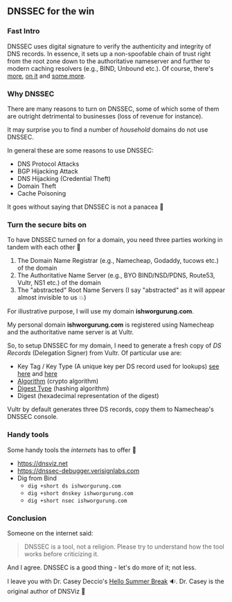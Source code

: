 ## DNSSEC for the win

### Fast Intro

DNSSEC uses digital signature to verify the authenticity and integrity of DNS records. In essence, it sets up
a non-spoofable chain of trust right from the root zone down to the authoritative nameserver and further to modern caching
resolvers (e.g., BIND, Unbound etc.). Of course, there's [more](https://youtu.be/_8M_vuFcdZU), 
[on it](https://www.cloudflare.com/learning/dns/dns-records/dnskey-ds-records/) and 
[some more](https://www.internetsociety.org/resources/deploy360/2011/dnssec-rfcs-3/).

### Why DNSSEC

There are many reasons to turn on DNSSEC, some of which some of them are outright detrimental to businesses 
(loss of revenue for instance).

It may surprise you to find a number of _household_ domains do not use DNSSEC.

In general these are some reasons to use DNSSEC:
- DNS Protocol Attacks
- BGP Hijacking Attack
- DNS Hijacking (Credential Theft)
- Domain Theft
- Cache Poisoning

It goes without saying that DNSSEC is not a panacea :pill:

### Turn the secure bits on

To have DNSSEC turned on for a domain, you need three parties working in tandem with each other :revolving_hearts:
1. The Domain Name Registrar (e.g., Namecheap, Godaddy, tucows etc.) of the domain
2. The Authoritative Name Server (e.g., BYO BIND/NSD/PDNS, Route53, Vultr, NS1 etc.) of the domain
3. The "abstracted" Root Name Servers (I say "abstracted" as it will appear almost invisible to us :boom:)

For illustrative purpose, I will use my domain **ishworgurung.com**.

My personal domain **ishworgurung.com** is registered using Namecheap and the authoritative name server is at Vultr.

So, to setup DNSSEC for my domain, I need to generate a fresh copy of *DS Records* (Delegation Signer) from Vultr. 
Of particular use are:
  - Key Tag / Key Type (A unique key per DS record used for lookups) [see here](https://tools.ietf.org/html/rfc3658#section-2.4.1) and [here](https://tools.ietf.org/html/rfc2535#section-4.1.6)
  - [Algorithm](https://en.wikipedia.org/wiki/Domain_Name_System_Security_Extensions#Algorithms) (crypto algorithm)
  - [Digest Type](https://en.wikipedia.org/wiki/Domain_Name_System_Security_Extensions#Algorithms) (hashing algorithm)
  - Digest (hexadecimal representation of the digest)

Vultr by default generates three DS records, copy them to Namecheap's DNSSEC console.

### Handy tools

Some handy tools the _internets_ has to offer :100: 

- https://dnsviz.net 
- https://dnssec-debugger.verisignlabs.com
- Dig from Bind
  - `dig +short ds ishworgurung.com`
  - `dig +short dnskey ishworgurung.com`
  - `dig +short nsec ishworgurung.com`

### Conclusion

Someone on the internet said:

> DNSSEC is a tool, not a religion. Please try to understand how the tool works before criticizing it.

And I agree. DNSSEC is a good thing - let's do more of it; not less.
  
I leave you with Dr. Casey Deccio's [Hello Summer Break](https://casey.byu.edu/media/hello_summer_break.mp3) :sound:.
Dr. Casey is the original author of DNSViz :beers: